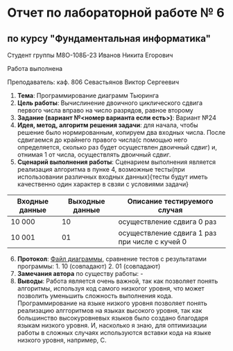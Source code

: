 # Отчет по лабораторной работе № 6
## по курсу "Фундаментальная информатика"

Студент группы М8О-108Б-23 Иванов Никита Егорович

Работа выполнена 

Преподаватель: каф. 806 Севастьянов Виктор Сергеевич

1. **Тема**: Программирование диаграмм Тьюринга
2. **Цель работы**: Вычислинение двоичного циклического сдвига первого числа вправо на число разрядов, равное второму
3. **Задание (вариант №<номер варианта если есть>)**: Вариант №24
4. **Идея, метод, алгоритм решения задачи**: для начала, чтобы решение было нормированным, копируем два входных числа. После сдвигаемся до крайнего правого числа(с помощью него определяется, сколько раз будет осуществлен двоичный сдвиг) и, отнимая 1 от числа, осуществлять двоичный сдвиг.
5. **Сценарий выполнения работы**: Сценарием выполнения является реализация алгоритма в пунке 4, возможные тесты(при использовании различных входных данных){тесты будут иметь качественно один характер в свзяи с условиями задачи}

| Входные данные | Выходные данные | Описание тестируемого случая                    |
|----------------|-----------------|-------------------------------------------------|
| 10 000         | 10              | осуществление сдвига 0 раз                      |
| 10 001         | 01              | осуществление сдвига 1 раз при числе с кучей 0  |

6. **Протокол**: [Файл диаграммы](https://github.com/2vn2k/r_lab/blob/master/LW/6/diagram.jdt), сравнение тестов с результатами программы: 1. 10 (совпадают) 2. 01 (совпадают)
7. **Замечания автора** по существу работы: -
8. **Выводы**: Работа является очень важной, так как позволяет понять алгоритмы, используя код самого низкогог уровня, что может позволить уменьшить сложность выполнения кода. Программирование на языке низкого уровня позволяет понять реализацию алггоритмов на языках высокого уровня, так как большинство высокуровневых языков было создано благодаря языкам низкого уровня. И, насколько я знаю, для оптимизации работы в сложных случаях используются вставки кода на языке низкого уровня, например, C.
